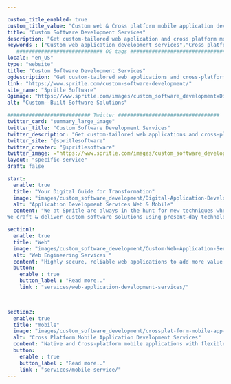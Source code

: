 ```yaml
---

custom_title_enabled: true
custom_title_value: "Custom web & Cross platform mobile application development services"
title: "Custom Software Development Services"
description: "Get custom-tailored web application and cross platform mobile application developed by one of the best team in spritle.We offer End-to-End development services."
keywords : ["Custom web application development services","Cross platform mobile app development services"]
   ############################ OG tags #################################
locale: "en_US"
type: "website"
title: "Custom Software Development Services" 
ogdescription: "Get custom-tailored web applications and cross-platform mobile applications developed by one of the best teams in Spritle. We offer End-to-End development services."
link: "https://www.spritle.com/custom-software-development/"
site_name: "Spritle Software"
Ogimage: "https://www.spritle.com/images/custom_software_developmentxDigital-Application-Development-Company.png.pagespeed.ic.bVx5Niq8s2.webp"
alt: "Custom--Built Software Solutions" 

########################### Twitter #################################
twitter_card: "summary_large_image"
twitter_title: "Custom Software Development Services" 
twitter_description: "Get custom-tailored web applications and cross-platform mobile applications developed by one of the best teams in Spritle. We offer End-to-End development services."
twitter_site: "@spritlesoftware"
twitter_creater: "@spritlesoftware"
twitter_image: ="https://www.spritle.com/images/custom_software_developmentxDigital-Application-Development-Company.png.pagespeed.ic.bVx5Niq8s2.webp"
layout: "specific-service"
draft: false

start:
  enable: true
  title: "Your Digital Guide for Transformation"
  image: "images/custom_software_development/Digital-Application-Development-Company.png"
  alt: "Application Development Services Web & Mobile"
  content: "We at Spritle are always in the hunt for new techniques where we can merge the technology revolution to bring you flawless applications four times faster into the market.
We craft & deliver custom software solutions using present-day technologies like AI & ML, React, Cloud, etc. to your hands fast & quick."

section1:
  enable: true
  title: "Web"
  image: "images/custom_software_development/Custom-Web-Application-Services.png"
  alt: "Web Engineering Services "
  content: "Highly secure, reliable web applications to add more value to your business"
  button:
    enable : true
    button_label : "Read more.."
    link : "services/web-application-development-services/"
  


section2:
  enable: true
  title: "mobile"
  image: "images/custom_software_development/crossplat-form-mobile-app-development.png"
  alt: "Cross Platform Mobile Application Development Services"
  content: "Native and Cross-platform mobile applications with flexible features and design"
  button:
    enable : true
    button_label : "Read more.."
    link : "services/mobile-service/"
---
```

